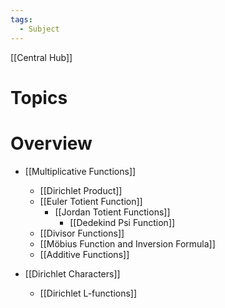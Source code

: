 ```yaml
---
tags:
  - Subject
---
```

[[Central Hub]]
# Topics


# Overview

- [[Multiplicative Functions]]
    - [[Dirichlet Product]]
    - [[Euler Totient Function]]
        - [[Jordan Totient Functions]]
            - [[Dedekind Psi Function]]
    - [[Divisor Functions]]
    - [[Möbius Function and Inversion Formula]]
    - [[Additive Functions]]

- [[Dirichlet Characters]]
	- [[Dirichlet L-functions]]